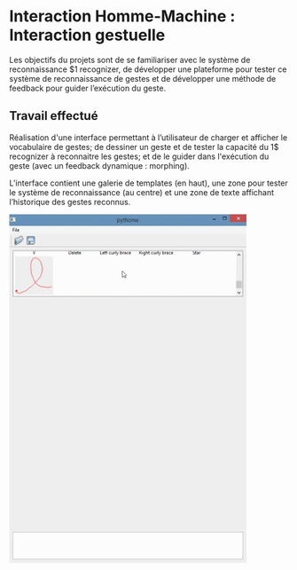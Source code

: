 # Interaction Homme-Machine : Interaction gestuelle

Les objectifs du projets sont de se familiariser avec le système de reconnaissance $1 recognizer, de développer une plateforme pour tester ce système de reconnaissance de gestes et de développer une méthode de feedback pour guider l’exécution du geste.

## Travail effectué
Réalisation d'une interface permettant à l’utilisateur de charger et afficher le vocabulaire de gestes; de dessiner un geste et de tester la capacité du 1$ recognizer à reconnaitre les gestes; et de le guider dans l'exécution du geste (avec un feedback dynamique : morphing).

 L’interface contient une galerie de templates (en haut), une zone pour tester le système de reconnaissance (au centre) et une zone de texte affichant l’historique des gestes reconnus.
 
 ![](Demo_Screen_Recording.gif)
